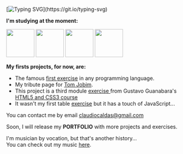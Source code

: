 [![Typing SVG](https://readme-typing-svg.demolab.com?font=Fira+Code&pause=1000&color=1E8027&background=08310600&random=false&width=435&lines=I'm+Cl%C3%A1udio+Caldas+from+Brazil!)](https://git.io/typing-svg) 
<div style="display: inline">
  <p><strong>I'm studying at the moment:</strong></p> 
  <img width='75' height='75' src="https://cdn.jsdelivr.net/gh/devicons/devicon@latest/icons/html5/html5-original-wordmark.svg" />
  <img width='75' height='75' src="https://cdn.jsdelivr.net/gh/devicons/devicon@latest/icons/css3/css3-original-wordmark.svg" />
  <img  width='75' height='75' src="https://cdn.jsdelivr.net/gh/devicons/devicon@latest/icons/javascript/javascript-plain.svg" />
  <img width='75' height='75' src="https://cdn.jsdelivr.net/gh/devicons/devicon@latest/icons/gimp/gimp-original-wordmark.svg" />          
</div>
<br>
<p><strong>My firsts projects, for now, are:</strong></p>
<ul>
  <li>The famous <a href="https://claudio-caldas.github.io/firstExercise/index.html" target="_blank">first exercise</a> in any programming language.</li>
  <li>My tribute page for <a href="https://claudio-caldas.github.io/TributePage/Tribute.html" target="_blank">Tom Jobim</a>.</li>
  <li>This project is a third module <a href="https://claudio-caldas.github.io/projeto-cordel" target="_blank">exercise </a>from Gustavo Guanabara's <a href="https://gustavoguanabara.github.io/#curso-de-html5-e-css3" >HTML5 and CSS3 course</a></li>
  <li>It wasn't my first table <a href="https://claudio-caldas.github.io/Cap21-Aula02" target="_blank"> exercise</a> but it has a touch of JavaScript...</li>
</ul>
<p>You can contact me by email <a href="mailto:claudiocaldas@gmail.com?"> claudiocaldas@gmail.com</a></p> 
<p>Soon, I will release my <strong>PORTFOLIO</strong> with more projects and exercises.</p>
<p>I'm musician by vocation, but that's another history... <br>
  You can check out my music <a href="https://soundcloud.com/claudio-caldas" target=""_blank>here</a>.</p>


<!---
Claudio-Caldas/Claudio-Caldas is a ✨ special ✨ repository because its `README.md` (this file) appears on your GitHub profile.
You can click the Preview link to take a look at your changes.
--->
